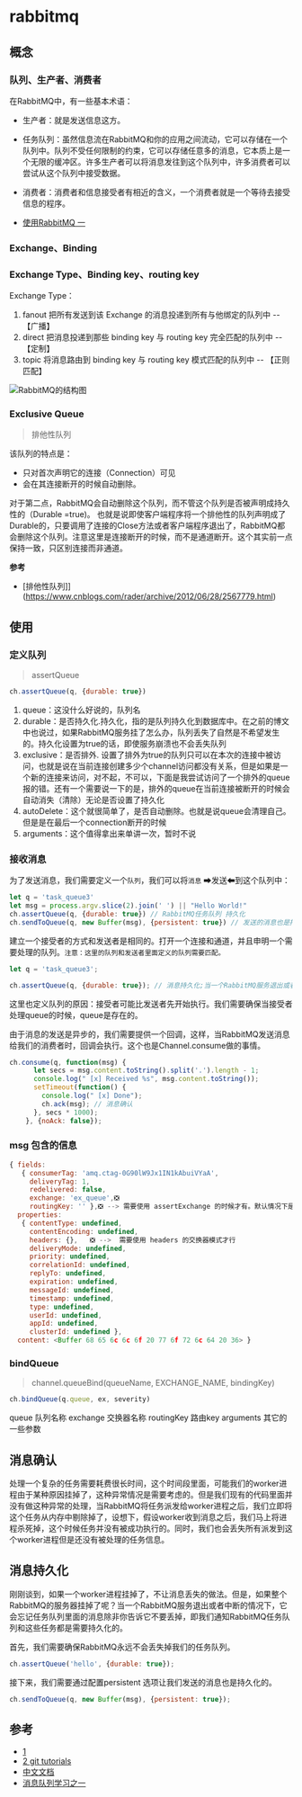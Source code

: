 # rabbitmq


## 概念

### 队列、生产者、消费者

在RabbitMQ中，有一些基本术语：

* 生产者：就是发送信息这方。

* 任务队列：虽然信息流在RabbitMQ和你的应用之间流动，它可以存储在一个队列中。队列不受任何限制的约束，它可以存储任意多的消息，它本质上是一个无限的缓冲区。许多生产者可以将消息发往到这个队列中，许多消费者可以尝试从这个队列中接受数据。

* 消费者：消费者和信息接受者有相近的含义，一个消费者就是一个等待去接受信息的程序。

* [使用RabbitMQ 一](https://blog.csdn.net/m48o8gewuc/article/details/72871606)

### Exchange、Binding

### Exchange Type、Binding key、routing key

Exchange Type：
1. fanout 把所有发送到该 Exchange 的消息投递到所有与他绑定的队列中 -- 【广播】
2. direct 把消息投递到那些 binding key 与 routing key 完全匹配的队列中 -- 【定制】
3. topic  将消息路由到 binding key 与 routing key 模式匹配的队列中 -- 【正则匹配】

![RabbitMQ的结构图](https://img-blog.csdn.net/20170828204522460?watermark/2/text/aHR0cDovL2Jsb2cuY3Nkbi5uZXQvZHJlYW1jaGFzZXJpbmc=/font/5a6L5L2T/fontsize/400/fill/I0JBQkFCMA==/dissolve/70/gravity/Center)

### Exclusive Queue

> 排他性队列

该队列的特点是：

* 只对首次声明它的连接（Connection）可见
* 会在其连接断开的时候自动删除。

对于第二点，RabbitMQ会自动删除这个队列，而不管这个队列是否被声明成持久性的（Durable =true)。 也就是说即使客户端程序将一个排他性的队列声明成了Durable的，只要调用了连接的Close方法或者客户端程序退出了，RabbitMQ都会删除这个队列。注意这里是连接断开的时候，而不是通道断开。这个其实前一点保持一致，只区别连接而非通道。

**参考**
* [排他性队列]](https://www.cnblogs.com/rader/archive/2012/06/28/2567779.html)

## 使用

### 定义队列

> assertQueue

```js
ch.assertQueue(q, {durable: true})
```

1. queue：这没什么好说的，队列名
2. durable：是否持久化.持久化，指的是队列持久化到数据库中。在之前的博文中也说过，如果RabbitMQ服务挂了怎么办，队列丢失了自然是不希望发生的。持久化设置为true的话，即使服务崩溃也不会丢失队列
3. exclusive：是否排外. 设置了排外为true的队列只可以在本次的连接中被访问，也就是说在当前连接创建多少个channel访问都没有关系，但是如果是一个新的连接来访问，对不起，不可以，下面是我尝试访问了一个排外的queue报的错。还有一个需要说一下的是，排外的queue在当前连接被断开的时候会自动消失（清除）无论是否设置了持久化
4. autoDelete：这个就很简单了，是否自动删除。也就是说queue会清理自己。但是是在最后一个connection断开的时候
5. arguments：这个值得拿出来单讲一次，暂时不说

### 接收消息

为了发送消息，我们需要定义一个`队列`，我们可以将`消息` ➡发送⬅到这个队列中：

```js
let q = 'task_queue3'
let msg = process.argv.slice(2).join(' ') || "Hello World!"
ch.assertQueue(q, {durable: true}) // RabbitMQ任务队列 持久化
ch.sendToQueue(q, new Buffer(msg), {persistent: true}) // 发送的消息也是持久化的
```

建立一个接受者的方式和发送者是相同的。打开一个连接和通道，并且申明一个需要处理的队列。`注意：这里的队列和发送者里面定义的队列需要匹配。`

```js
let q = 'task_queue3';

ch.assertQueue(q, {durable: true}); // 消息持久化;当一个RabbitMQ服务退出或者中断的情况下
```

这里也定义队列的原因：接受者可能比发送者先开始执行。我们需要确保当接受者处理queue的时候，queue是存在的。

由于消息的发送是异步的，我们需要提供一个回调，这样，当RabbitMQ发送消息给我们的消费者时，回调会执行。这个也是Channel.consume做的事情。

```js
ch.consume(q, function(msg) {
      let secs = msg.content.toString().split('.').length - 1;
      console.log(" [x] Received %s", msg.content.toString());
      setTimeout(function() {
        console.log(" [x] Done");
        ch.ack(msg); // 消息确认
      }, secs * 1000);
    }, {noAck: false});
```

### msg 包含的信息

```js
{ fields:
   { consumerTag: 'amq.ctag-0G90lW9Jx1IN1kAbuiVYaA',
     deliveryTag: 1,
     redelivered: false,
     exchange: 'ex_queue',❎
     routingKey: '' },❎ --> 需要使用 assertExchange 的时候才有。默认情况下是没有的
  properties:
   { contentType: undefined,
     contentEncoding: undefined,
     headers: {},   ❎ -->  需要使用 headers 的交换器模式才行
     deliveryMode: undefined,
     priority: undefined,
     correlationId: undefined,
     replyTo: undefined,
     expiration: undefined,
     messageId: undefined,
     timestamp: undefined,
     type: undefined,
     userId: undefined,
     appId: undefined,
     clusterId: undefined },
  content: <Buffer 68 65 6c 6c 6f 20 77 6f 72 6c 64 20 36> }
```

### bindQueue

> channel.queueBind(queueName, EXCHANGE_NAME, bindingKey)

```js
ch.bindQueue(q.queue, ex, severity)
```

queue 队列名称
exchange 交换器名称
routingKey 路由key
arguments 其它的一些参数


## 消息确认

处理一个复杂的任务需要耗费很长时间，这个时间段里面，可能我们的worker进程由于某种原因挂掉了，这种异常情况是需要考虑的。但是我们现有的代码里面并没有做这种异常的处理，当RabbitMQ将任务派发给worker进程之后，我们立即将这个任务从内存中剔除掉了，设想下，假设worker收到消息之后，我们马上将进程杀死掉，这个时候任务并没有被成功执行的。同时，我们也会丢失所有派发到这个worker进程但是还没有被处理的任务信息。


## 消息持久化

刚刚谈到，如果一个worker进程挂掉了，不让消息丢失的做法。但是，如果整个RabbitMQ的服务器挂掉了呢？当一个RabbitMQ服务退出或者中断的情况下，它会忘记任务队列里面的消息除非你告诉它不要丢掉，即我们通知RabbitMQ任务队列和这些任务都是需要持久化的。

首先，我们需要确保RabbitMQ永远不会丢失掉我们的任务队列。

```js
ch.assertQueue('hello', {durable: true});
```

接下来，我们需要通过配置persistent 选项让我们发送的消息也是持久化的。

```js
ch.sendToQueue(q, new Buffer(msg), {persistent: true});
```

## 参考

* [1](https://blog.csdn.net/m48o8gewuc/article/details/72871598)
* [2 git tutorials](https://github.com/rabbitmq/rabbitmq-tutorials/blob/master/javascript-nodejs/src/new_task.js)
* [中文文档](http://rabbitmq.mr-ping.com/description.html)
* [消息队列学习之一](https://blog.csdn.net/anzhsoft/article/details/19563091)